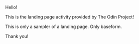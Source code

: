 Hello!

This is the landing page activity provided by The Odin Project!

This is only a sampler of a landing page. Only baseform.



Thank you!
